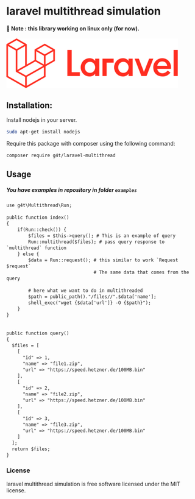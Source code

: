 # laravel multithread simulation
#### 📌 Note : this library working on linux only (for now).

<img src="https://github.com/hussein4alaa/laravel-multithread-simulation/blob/1.0.0/laravel.png?raw=true" width="450" />

## Installation:
Install nodejs in your server.
```sh
sudo apt-get install nodejs
```

Require this package with composer using the following command:
```sh
composer require g4t/laravel-multithread
```

## Usage
##### You have examples in repository in folder `examples`

```shell
use g4t\Multithread\Run;

public function index()
{
    if(Run::check()) {
        $files = $this->query(); # This is an example of query
        Run::multithread($files); # pass query response to `multithread` function
    } else {
        $data = Run::request(); # this similar to work `Request $request`
                                # The same data that comes from the query

        # here what we want to do in multithreaded
        $path = public_path()."/files//".$data['name'];
        shell_exec("wget {$data['url']} -O {$path}");
    }
}


public function query()
{
  $files = [
    [
      "id" => 1,
      "name" => "file1.zip",
      "url" => "https://speed.hetzner.de/100MB.bin"
    ],
    [
      "id" => 2,
      "name" => "file2.zip",
      "url" => "https://speed.hetzner.de/100MB.bin"
    ],
    [
      "id" => 3,
      "name" => "file3.zip",
      "url" => "https://speed.hetzner.de/100MB.bin"
    ]
  ];
  return $files;
}
```

### License

laravel multithread simulation is free software licensed under the MIT license.
